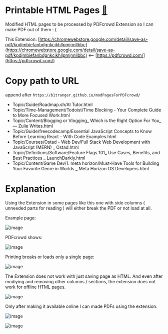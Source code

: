 # Printable HTML Pages [🔗](https://github.com/b1tranger/PrintableHTML)
Modified HTML pages to be processed by PDFcrowd Extension so I can make PDF out of them : &#40;


This Extension: [https://chromewebstore.google.com/detail/save-as-pdf/kpdjmbiefanbdgnkcikhllpmjnnllbbc](https://chromewebstore.google.com/detail/save-as-pdf/kpdjmbiefanbdgnkcikhllpmjnnllbbc) <-- [https://pdfcrowd.com/](https://pdfcrowd.com/)

# Copy path to URL
append after `https://b1tranger.github.io/modPagesForPDFcrowd/`

- Topic/Guide/Roadmap.sh/AI Tutor.html
- Topic/Time-Management/Todoist/Time Blocking - Your Complete Guide to More Focused Work.html
- Topic/Content/Blogging or Vlogging_ Which is the Right Option For You_ — Zulie Writes.html
- Topic/Guide/freecodecamp/Essential JavaScript Concepts to Know Before Learning React – With Code Examples.html
- Topic/Courses/Ostad - Web Dev/Full Stack Web Development with JavaScript (MERN) _ Ostad.html
- Topic/Definitions/Software/Feature Flags 101_ Use Cases, Benefits, and Best Practices _ LaunchDarkly.html
- Topic/Content/Game Dev/1. meta horizon/Must-Have Tools for Building Your Favorite Genre in Worlds _ Meta Horizon OS Developers.html



# Explanation 
Using the Extension in some pages like this one with side columns ( unneeded parts for reading ) will either break the PDF or not load at all.

Example page:

![image](https://github.com/user-attachments/assets/a92e62c3-0378-4a32-b9ac-840ac02c696b)

PDFcrowd shows:

![image](https://github.com/user-attachments/assets/1e2acbbd-6841-472a-86f0-a9bff8a02b7a)

Printing breaks or loads only a single page:

![image](https://github.com/user-attachments/assets/1b619ec7-7136-4a65-80ab-f7e44134947e)


The Extension does not work with just saving page as HTML. And even after modiying and removing other columns / sections, the extension does not work for offline HTML pages. 

![image](https://github.com/user-attachments/assets/2bbf775d-62c1-4130-b98e-f32ad6ebec8f)


Only after making it available online I can made PDFs using the extension.

![image](https://github.com/user-attachments/assets/31a48c00-cd6c-4bd3-b50e-9b98571d9c11)

![image](https://github.com/user-attachments/assets/f52b4a56-8bfe-4969-8467-26cfa487e494)


